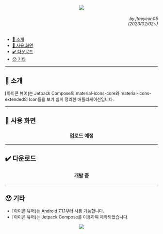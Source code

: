 <div align=center>
    <img src="https://capsule-render.vercel.app/api?type=waving&height=280&fontSize=70&fontAlignY=40&descAlignY=60&color=gradient&customColorList=24&section=header&text=아이콘%20뷰어&desc=Jetpack%20Compose%20Icon%20Viewer"/>
</div>

<div align=right>
    <h6>
        by jtaeyeon05<br/>
        (2023/02/02~)
    </h6>
</div>

<ul dir="auto">
    <li>
        <a href="https://github.com/error0918/MiniProjects/tree/main/IconViewer#-----소개">
            📜 소개
        </a>
    </li>
    <li>
        <a href="https://github.com/error0918/MiniProjects/tree/main/IconViewer#-----사용%20화면">
            📱️ 사용 화면
        </a>
    </li>
    <li>
        <a href="https://github.com/error0918/MiniProjects/tree/main/IconViewer#-----다운로드">
            ✔️ 다운로드
        </a>
    </li>
    <li>
        <a href="https://github.com/error0918/MiniProjects/tree/main/IconViewer#-----기타">
            😯 기타
        </a>
    </li>
</ul>

---

<h2>
    📜 소개
</h2>

⌈아이콘 뷰어⌋는 Jetpack Compose의 material-icons-core와 material-icons-extended의 Icon들을 보기 쉽게 정리한 애플리케이션입니다.

---

<h2>
    📱️ 사용 화면
</h2>

<div align="center">
    <h3>
        업로드 예정
    </h3>
</div>

---

<h2>
    ✔️ 다운로드
</h2>

<div align="center">
    <h3>
        개발 중
    </h3>
</div>

---

<h2>
    😯 기타
</h2>

<ul dir="auto">
    <li>
        ⌈아이콘 뷰어⌋는 Android 7.1.1부터 사용 가능합니다.
    </li>
    <li>
        ⌈아이콘 뷰어⌋는 Jetpack Compose를 이용하여 제작되었습니다.
    </li>
</ul>

<div align=center>
    <img src="https://capsule-render.vercel.app/api?type=waving&height=200&color=gradient&customColorList=24&section=footer&desc=Copyright%202023.%20jtaeyeon05%20all%20rights%20reserved"/>
</div>